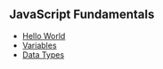 ## JavaScript Fundamentals

- [Hello World](./Fundamentals/hello.js)
- [Variables](./Fundamentals/variables.js)
- [Data Types](./Fundamentals/datatype.js)